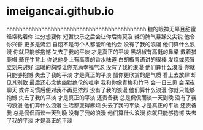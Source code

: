 # imeigancai.github.io








hhhhhhhhhhhhhhhhhhhhhhhhhhhhhhhhhhhhhhhhhhhh
糖的眼神无辜且甜蜜
经常粘着你 过分想要你
短暂快乐之后会让你后悔莫及
辣的脾气暴躁又尖锐
他令你兴奋 更多是流泪
自诩不是每个人都能和他约会
没有了我的浪漫
他们算什么浪漫
你就只能够抱憾
失去了我的平淡
才是真正的平淡
黑胡椒有高挺的鼻梁
戴着猎鹿帽 骑在牛背上
你说他身上有高贵的香水味道
白胡椒粤语讲的很棒
发烧或感冒 立刻来讨好
温暖的胸膛让你充满幸福气泡
没有了我的浪漫
他们算什么浪漫
你就只能够抱憾
失去了我的平淡
才是真正的平淡
醋你更欣赏的是气质
看上去放肆 却见其别致
最后还心念他幽默绝伦的吐字
我和你像青梅和竹马
会一日三见 会深夜聊天
或许习惯后便对我不再更浓烈
没有了我的浪漫
他们算什么浪漫
你就只能够抱憾
失去了我的平淡
才是真正的平淡
还责备我 总是侃侃而谈一天到晚
没有了我的浪漫
他们算什么浪漫
生活都变得麻烦
失去了我的平淡
才是真正的平淡
还责备我 总是侃侃而谈一天到晚
没有了我的浪漫
他们算什么浪漫
你就只能够抱憾
失去了我的平淡
才是真正的平淡

